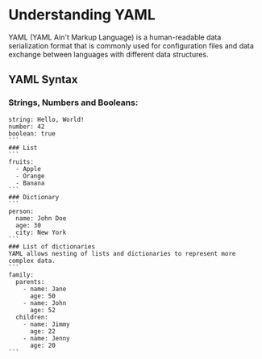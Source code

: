 # Understanding YAML
YAML (YAML Ain't Markup Language) is a human-readable data serialization format that is commonly used for configuration files and data exchange between languages with different data structures.

## YAML Syntax
### Strings, Numbers and Booleans:
````
string: Hello, World!
number: 42
boolean: true
```
### List
```
fruits:
  - Apple
  - Orange
  - Banana
```
### Dictionary
```
person:
  name: John Doe
  age: 30
  city: New York
```
### List of dictionaries
YAML allows nesting of lists and dictionaries to represent more complex data.
```
family:
  parents:
    - name: Jane
      age: 50
    - name: John
      age: 52
  children:
    - name: Jimmy
      age: 22
    - name: Jenny
      age: 20
```
